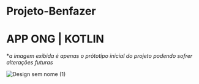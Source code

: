 # Projeto-Benfazer

# APP ONG | KOTLIN
*_a imagem exibida é apenas o prótotipo inicial do projeto podendo sofrer alterações futuras_



![Design sem nome (1)](https://user-images.githubusercontent.com/74657202/158250407-8e2a116a-f161-42dd-8e66-1ae57f278ef8.png)
